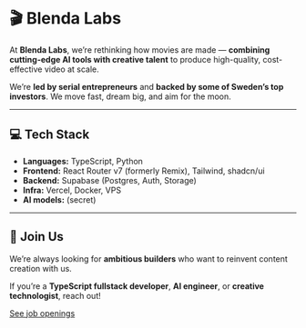# 🎬 Blenda Labs

At **Blenda Labs**, we’re rethinking how movies are made — **combining cutting-edge AI tools with creative talent** to produce high-quality, cost-effective video at scale.

We’re **led by serial entrepreneurs** and **backed by some of Sweden’s top investors**. We move fast, dream big, and aim for the moon.

* * * * *

## 💻 Tech Stack

- **Languages:** TypeScript, Python
- **Frontend:** React Router v7 (formerly Remix), Tailwind, shadcn/ui
- **Backend:** Supabase (Postgres, Auth, Storage)
- **Infra:** Vercel, Docker, VPS
- **AI models:** (secret)

* * * * *

## 🤝 Join Us

We’re always looking for **ambitious builders** who want to reinvent content creation with us.

If you’re a **TypeScript fullstack developer**, **AI engineer**, or **creative technologist**, reach out!

[See job openings](https://blendalabs.notion.site/Job-Ads-Blenda-Labs-27248bf3a0928045a482e6e9ace4a7d0)
